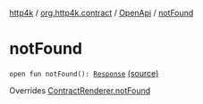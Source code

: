 [http4k](../../index.md) / [org.http4k.contract](../index.md) / [OpenApi](index.md) / [notFound](./not-found.md)

# notFound

`open fun notFound(): `[`Response`](../../org.http4k.core/-response/index.md) [(source)](https://github.com/http4k/http4k/blob/master/http4k-contract/src/main/kotlin/org/http4k/contract/OpenApi.kt#L24)

Overrides [ContractRenderer.notFound](../-contract-renderer/not-found.md)

